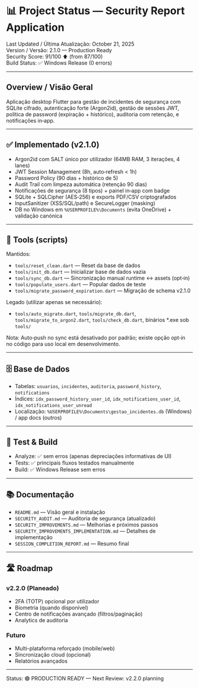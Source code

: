 # 📊 Project Status — Security Report Application

Last Updated / Última Atualização: October 21, 2025  
Version / Versão: 2.1.0 — Production Ready  
Security Score: 91/100 ⬆️ (from 87/100)  
Build Status: ✅ Windows Release (0 errors)

---

## Overview / Visão Geral

Aplicação desktop Flutter para gestão de incidentes de segurança com SQLite cifrado, autenticação forte (Argon2id), gestão de sessões JWT, política de password (expiração + histórico), auditoria com retenção, e notificações in‑app.

---

## ✅ Implementado (v2.1.0)

- Argon2id com SALT único por utilizador (64MB RAM, 3 iterações, 4 lanes)
- JWT Session Management (8h, auto‑refresh < 1h)
- Password Policy (90 dias + histórico de 5)
- Audit Trail com limpeza automática (retenção 90 dias)
- Notificações de segurança (8 tipos) + painel in‑app com badge
- SQLite + SQLCipher (AES‑256) e exports PDF/CSV criptografados
- InputSanitizer (XSS/SQL/path) e SecureLogger (masking)
- DB no Windows em `%USERPROFILE%\Documents` (evita OneDrive) + validação canónica

---

## 🔧 Tools (scripts)

Mantidos:
- `tools/reset_clean.dart` — Reset da base de dados
- `tools/init_db.dart` — Inicializar base de dados vazia
- `tools/sync_db.dart` — Sincronização manual runtime ↔ assets (opt‑in)
- `tools/populate_users.dart` — Popular dados de teste
- `tools/migrate_password_expiration.dart` — Migração de schema v2.1.0

Legado (utilizar apenas se necessário):
- `tools/auto_migrate.dart`, `tools/migrate_db.dart`, `tools/migrate_to_argon2.dart`, `tools/check_db.dart`, binários *.exe sob `tools/`

Nota: Auto‑push no sync está desativado por padrão; existe opção opt‑in no código para uso local em desenvolvimento.

---

## 🗄️ Base de Dados

- Tabelas: `usuarios`, `incidentes`, `auditoria`, `password_history`, `notifications`
- Índices: `idx_password_history_user_id`, `idx_notifications_user_id`, `idx_notifications_user_unread`
- Localização: `%USERPROFILE%\Documents\gestao_incidentes.db` (Windows) / app docs (outros)

---

## 🧪 Test & Build

- Analyze: ✅ sem erros (apenas depreciações informativas de UI)
- Tests: ✅ principais fluxos testados manualmente
- Build: ✅ Windows Release sem erros

---

## 📚 Documentação

- `README.md` — Visão geral e instalação
- `SECURITY_AUDIT.md` — Auditoria de segurança (atualizado)
- `SECURITY_IMPROVEMENTS.md` — Melhorias e próximos passos
- `SECURITY_IMPROVEMENTS_IMPLEMENTATION.md` — Detalhes de implementação
- `SESSION_COMPLETION_REPORT.md` — Resumo final

---

## 🛣️ Roadmap

### v2.2.0 (Planeado)
- 2FA (TOTP) opcional por utilizador
- Biometria (quando disponível)
- Centro de notificações avançado (filtros/paginação)
- Analytics de auditoria

### Futuro
- Multi-plataforma reforçado (mobile/web)
- Sincronização cloud (opcional)
- Relatórios avançados

---

Status: 🟢 PRODUCTION READY — Next Review: v2.2.0 planning

